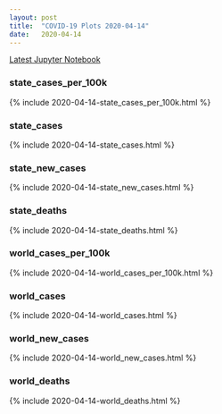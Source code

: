 ```yaml
---
layout: post
title:  "COVID-19 Plots 2020-04-14"
date:   2020-04-14
---
```


[Latest Jupyter Notebook](https://github.com/mvanmidd/covid/blob/master/covid_plots.ipynb)


### state_cases_per_100k

{% include 2020-04-14-state_cases_per_100k.html %}

### state_cases

{% include 2020-04-14-state_cases.html %}

### state_new_cases

{% include 2020-04-14-state_new_cases.html %}

### state_deaths

{% include 2020-04-14-state_deaths.html %}

### world_cases_per_100k

{% include 2020-04-14-world_cases_per_100k.html %}

### world_cases

{% include 2020-04-14-world_cases.html %}

### world_new_cases

{% include 2020-04-14-world_new_cases.html %}

### world_deaths

{% include 2020-04-14-world_deaths.html %}

